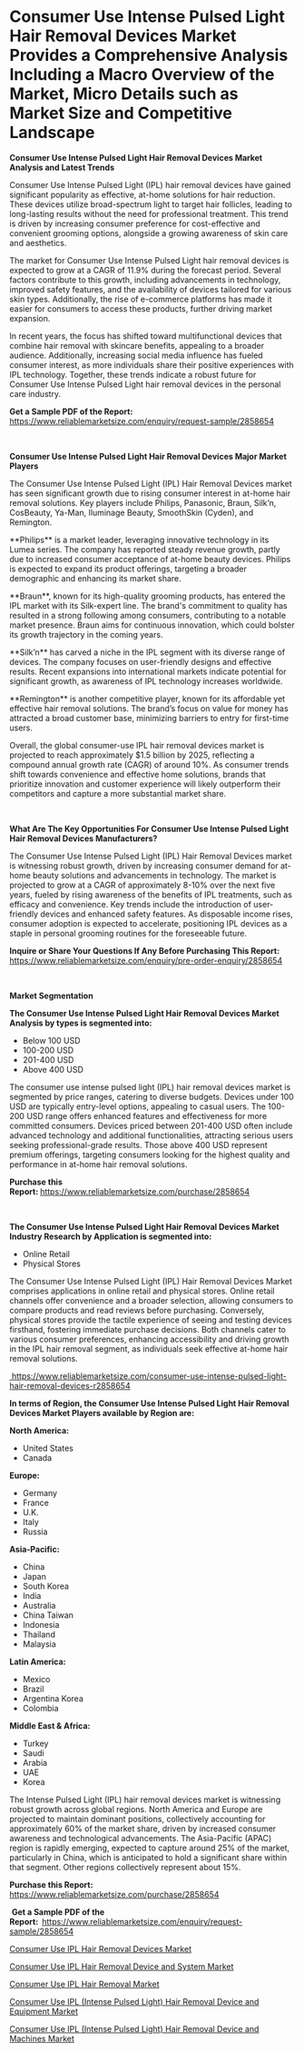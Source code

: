<p><h1>Consumer Use Intense Pulsed Light Hair Removal Devices Market Provides a Comprehensive Analysis Including a Macro Overview of the Market, Micro Details such as Market Size and Competitive Landscape</h1></p><p><strong>Consumer Use Intense Pulsed Light Hair Removal Devices Market Analysis and Latest Trends</strong></p>
<p><p>Consumer Use Intense Pulsed Light (IPL) hair removal devices have gained significant popularity as effective, at-home solutions for hair reduction. These devices utilize broad-spectrum light to target hair follicles, leading to long-lasting results without the need for professional treatment. This trend is driven by increasing consumer preference for cost-effective and convenient grooming options, alongside a growing awareness of skin care and aesthetics.</p><p>The market for Consumer Use Intense Pulsed Light hair removal devices is expected to grow at a CAGR of 11.9% during the forecast period. Several factors contribute to this growth, including advancements in technology, improved safety features, and the availability of devices tailored for various skin types. Additionally, the rise of e-commerce platforms has made it easier for consumers to access these products, further driving market expansion.</p><p>In recent years, the focus has shifted toward multifunctional devices that combine hair removal with skincare benefits, appealing to a broader audience. Additionally, increasing social media influence has fueled consumer interest, as more individuals share their positive experiences with IPL technology. Together, these trends indicate a robust future for Consumer Use Intense Pulsed Light hair removal devices in the personal care industry.</p></p>
<p><strong>Get a Sample PDF of the Report:&nbsp;</strong> <a href="https://www.reliablemarketsize.com/enquiry/request-sample/2858654?utm_campaign=1133&utm_medium=2&utm_source=Github&utm_content=ia&utm_term=12032025&utm_id=consumer-use-intense-pulsed-light-hair-removal-devices">https://www.reliablemarketsize.com/enquiry/request-sample/2858654</a></p>
<p>&nbsp;</p>
<p><strong>Consumer Use Intense Pulsed Light Hair Removal Devices Major Market Players</strong></p>
<p><p>The Consumer Use Intense Pulsed Light (IPL) Hair Removal Devices market has seen significant growth due to rising consumer interest in at-home hair removal solutions. Key players include Philips, Panasonic, Braun, Silk’n, CosBeauty, Ya-Man, Iluminage Beauty, SmoothSkin (Cyden), and Remington.</p><p>**Philips** is a market leader, leveraging innovative technology in its Lumea series. The company has reported steady revenue growth, partly due to increased consumer acceptance of at-home beauty devices. Philips is expected to expand its product offerings, targeting a broader demographic and enhancing its market share.</p><p>**Braun**, known for its high-quality grooming products, has entered the IPL market with its Silk-expert line. The brand's commitment to quality has resulted in a strong following among consumers, contributing to a notable market presence. Braun aims for continuous innovation, which could bolster its growth trajectory in the coming years.</p><p>**Silk’n** has carved a niche in the IPL segment with its diverse range of devices. The company focuses on user-friendly designs and effective results. Recent expansions into international markets indicate potential for significant growth, as awareness of IPL technology increases worldwide.</p><p>**Remington** is another competitive player, known for its affordable yet effective hair removal solutions. The brand’s focus on value for money has attracted a broad customer base, minimizing barriers to entry for first-time users.</p><p>Overall, the global consumer-use IPL hair removal devices market is projected to reach approximately $1.5 billion by 2025, reflecting a compound annual growth rate (CAGR) of around 10%. As consumer trends shift towards convenience and effective home solutions, brands that prioritize innovation and customer experience will likely outperform their competitors and capture a more substantial market share.</p></p>
<p>&nbsp;</p>
<p><strong>What Are The Key Opportunities For Consumer Use Intense Pulsed Light Hair Removal Devices Manufacturers?</strong></p>
<p><p>The Consumer Use Intense Pulsed Light (IPL) Hair Removal Devices market is witnessing robust growth, driven by increasing consumer demand for at-home beauty solutions and advancements in technology. The market is projected to grow at a CAGR of approximately 8-10% over the next five years, fueled by rising awareness of the benefits of IPL treatments, such as efficacy and convenience. Key trends include the introduction of user-friendly devices and enhanced safety features. As disposable income rises, consumer adoption is expected to accelerate, positioning IPL devices as a staple in personal grooming routines for the foreseeable future.</p></p>
<p><strong>Inquire or Share Your Questions If Any Before Purchasing This Report:</strong> <a href="https://www.reliablemarketsize.com/enquiry/pre-order-enquiry/2858654?utm_campaign=1133&utm_medium=2&utm_source=Github&utm_content=ia&utm_term=12032025&utm_id=consumer-use-intense-pulsed-light-hair-removal-devices">https://www.reliablemarketsize.com/enquiry/pre-order-enquiry/2858654</a></p>
<p>&nbsp;</p>
<p><strong>Market Segmentation</strong></p>
<p><strong>The Consumer Use Intense Pulsed Light Hair Removal Devices Market Analysis by types is segmented into:</strong></p>
<p><ul><li>Below 100 USD</li><li>100-200 USD</li><li>201-400 USD</li><li>Above 400 USD</li></ul></p>
<p><p>The consumer use intense pulsed light (IPL) hair removal devices market is segmented by price ranges, catering to diverse budgets. Devices under 100 USD are typically entry-level options, appealing to casual users. The 100-200 USD range offers enhanced features and effectiveness for more committed consumers. Devices priced between 201-400 USD often include advanced technology and additional functionalities, attracting serious users seeking professional-grade results. Those above 400 USD represent premium offerings, targeting consumers looking for the highest quality and performance in at-home hair removal solutions.</p></p>
<p><strong>Purchase this Report:&nbsp;</strong><a href="https://www.reliablemarketsize.com/purchase/2858654?utm_campaign=1133&utm_medium=2&utm_source=Github&utm_content=ia&utm_term=12032025&utm_id=consumer-use-intense-pulsed-light-hair-removal-devices">https://www.reliablemarketsize.com/purchase/2858654</a></p>
<p>&nbsp;</p>
<p><strong>The Consumer Use Intense Pulsed Light Hair Removal Devices Market Industry Research by Application is segmented into:</strong></p>
<p><ul><li>Online Retail</li><li>Physical Stores</li></ul></p>
<p><p>The Consumer Use Intense Pulsed Light (IPL) Hair Removal Devices Market comprises applications in online retail and physical stores. Online retail channels offer convenience and a broader selection, allowing consumers to compare products and read reviews before purchasing. Conversely, physical stores provide the tactile experience of seeing and testing devices firsthand, fostering immediate purchase decisions. Both channels cater to various consumer preferences, enhancing accessibility and driving growth in the IPL hair removal segment, as individuals seek effective at-home hair removal solutions.</p></p>
<p><a href="https://www.reliablemarketsize.com/consumer-use-intense-pulsed-light-hair-removal-devices-r2858654?utm_campaign=1133&utm_medium=2&utm_source=Github&utm_content=ia&utm_term=12032025&utm_id=consumer-use-intense-pulsed-light-hair-removal-devices">&nbsp;https://www.reliablemarketsize.com/consumer-use-intense-pulsed-light-hair-removal-devices-r2858654</a></p>
<p><strong>In terms of Region, the Consumer Use Intense Pulsed Light Hair Removal Devices Market Players available by Region are:</strong></p>
<p>
    <p> <strong> North America: </strong>
        <ul>
            <li>United States</li>
            <li>Canada</li>
        </ul>
        </p> 
    <p> <strong> Europe: </strong>
        <ul>
            <li>Germany</li>
            <li>France</li>
            <li>U.K.</li>
            <li>Italy</li>
            <li>Russia</li>
        </ul>
        </p> 
    <p> <strong> Asia-Pacific: </strong>
        <ul>
            <li>China</li>
            <li>Japan</li>
            <li>South Korea</li>
            <li>India</li>
            <li>Australia</li>
            <li>China Taiwan</li>
            <li>Indonesia</li>
            <li>Thailand</li>
            <li>Malaysia</li>
        </ul>
        </p> 
    <p> <strong> Latin America: </strong>
        <ul>
            <li>Mexico</li>
            <li>Brazil</li>
            <li>Argentina Korea</li>
            <li>Colombia</li>
        </ul>
        </p> 
    <p> <strong> Middle East & Africa: </strong>
        <ul>
            <li>Turkey</li>
            <li>Saudi</li>
            <li>Arabia</li>
            <li>UAE</li>
            <li>Korea</li>
        </ul>
    </p>
    </p>
<p><p>The Intense Pulsed Light (IPL) hair removal devices market is witnessing robust growth across global regions. North America and Europe are projected to maintain dominant positions, collectively accounting for approximately 60% of the market share, driven by increased consumer awareness and technological advancements. The Asia-Pacific (APAC) region is rapidly emerging, expected to capture around 25% of the market, particularly in China, which is anticipated to hold a significant share within that segment. Other regions collectively represent about 15%.</p></p>
<p><strong>Purchase this Report: </strong><a href="https://www.reliablemarketsize.com/purchase/2858654?utm_campaign=1133&utm_medium=2&utm_source=Github&utm_content=ia&utm_term=12032025&utm_id=consumer-use-intense-pulsed-light-hair-removal-devices">https://www.reliablemarketsize.com/purchase/2858654</a></p>
<p>&nbsp;<strong>Get a Sample PDF of the Report:&nbsp;&nbsp;</strong><a href="https://www.reliablemarketsize.com/enquiry/request-sample/2858654?utm_campaign=1133&utm_medium=2&utm_source=Github&utm_content=ia&utm_term=12032025&utm_id=consumer-use-intense-pulsed-light-hair-removal-devices">https://www.reliablemarketsize.com/enquiry/request-sample/2858654</a></p>
<p><strong></strong></p>
<p><p><a href="https://github.com/ftnlewins/Market-Research-Report-List-1/blob/main/consumer-use-ipl-hair-removal-devices-market.md?utm_campaign=1133&utm_medium=2&utm_source=Github&utm_content=ia&utm_term=12032025&utm_id=consumer-use-intense-pulsed-light-hair-removal-devices">Consumer Use IPL Hair Removal Devices Market</a></p><p><a href="https://github.com/WillieWoodard/Market-Research-Report-List-7/blob/main/consumer-use-ipl-hair-removal-device-and-system-market.md?utm_campaign=1133&utm_medium=2&utm_source=Github&utm_content=ia&utm_term=12032025&utm_id=consumer-use-intense-pulsed-light-hair-removal-devices">Consumer Use IPL Hair Removal Device and System Market</a></p><p><a href="https://github.com/hiwatchucuy/Market-Research-Report-List-1/blob/main/consumer-use-ipl-hair-removal-market.md?utm_campaign=1133&utm_medium=2&utm_source=Github&utm_content=ia&utm_term=12032025&utm_id=consumer-use-intense-pulsed-light-hair-removal-devices">Consumer Use IPL Hair Removal Market</a></p><p><a href="https://github.com/barlevsebako/Market-Research-Report-List-1/blob/main/consumer-use-ipl-intense-pulsed-light-hair-removal-device-and-equipment-market.md?utm_campaign=1133&utm_medium=2&utm_source=Github&utm_content=ia&utm_term=12032025&utm_id=consumer-use-intense-pulsed-light-hair-removal-devices">Consumer Use IPL (Intense Pulsed Light) Hair Removal Device and Equipment Market</a></p><p><a href="https://github.com/tyreinhssan/Market-Research-Report-List-1/blob/main/consumer-use-ipl-intense-pulsed-light-hair-removal-device-and-machines-market.md?utm_campaign=1133&utm_medium=2&utm_source=Github&utm_content=ia&utm_term=12032025&utm_id=consumer-use-intense-pulsed-light-hair-removal-devices">Consumer Use IPL (Intense Pulsed Light) Hair Removal Device and Machines Market</a></p></p>